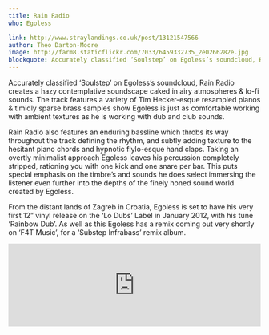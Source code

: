 ```yaml
---
title: Rain Radio
who: Egoless

link: http://www.straylandings.co.uk/post/13121547566
author: Theo Darton-Moore
image: http://farm8.staticflickr.com/7033/6459332735_2e0266282e.jpg
blockquote: Accurately classified ‘Soulstep’ on Egoless’s soundcloud, Rain Radio creates a hazy contemplative soundscape caked in airy atmospheres & lo-fi sounds. The track features a variety of Tim Hecker-esque resampled pianos & timidly sparse brass samples show Egoless is just as comfortable working with ambient textures as he is working with dub and club sounds.
---
```


Accurately classified ‘Soulstep’ on Egoless’s soundcloud, Rain Radio creates a hazy contemplative soundscape caked in airy atmospheres & lo-fi sounds. The track features a variety of Tim Hecker-esque resampled pianos & timidly sparse brass samples show Egoless is just as comfortable working with ambient textures as he is working with dub and club sounds.

Rain Radio also features an enduring bassline which throbs its way throughout the track defining the rhythm, and subtly adding texture to the hesitant piano chords and hypnotic flylo-esque hand claps. Taking an overtly minimalist approach Egoless leaves his percussion completely stripped, rationing you with one kick and one snare per bar. This puts special emphasis on the timbre’s and sounds he does select immersing the listener even further into the depths of the finely honed sound world created by Egoless.

From the distant lands of Zagreb in Croatia, Egoless is set to have his very first 12” vinyl release on the ‘Lo Dubs’ Label in January 2012, with his tune ‘Rainbow Dub’. As well as this Egoless has a remix coming out very shortly on ‘F4T Music’, for a ‘Substep Infrabass’ remix album.

<iframe frameborder="no" height="166" scrolling="no" src="http://w.soundcloud.com/player/?url=http%3A%2F%2Fapi.soundcloud.com%2Ftracks%2F28233689&amp;show_artwork=true" width="100%"></iframe>